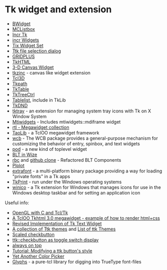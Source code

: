 Tk widget and extension
=====

* [BWidget](https://core.tcl.tk/bwidget/home)
* [MCListbox](https://core.tcl.tk/mclistbox/home)
* [Incr Tk](https://core.tcl.tk/itk)
* [incr Widgets](https://core.tcl.tk/iwidgets)
* [Tix Widget Set](http://sourceforge.net/projects/tix/)
* [Ttk file selection dialog](http://chiselapp.com/user/schelte/repository/fsdialog/home)
* [GRIDPLUS](http://www.satisoft.com/tcltk/gridplus2/)
* [TkHTML](http://tkhtml.tcl.tk/)
* [3-D Canvas Widget](http://3dcanvas.tcl.tk/index.html/doc/tip/doc/index.wiki)
* [tkzinc](https://bitbucket.org/plecoanet/tkzinc) - canvas like widget extension
* [Tcl3D](http://www.tcl3d.org/)
* [Tkpath](https://bitbucket.org/andrew_shadura/tkpath)
* [TkTable](https://sourceforge.net/projects/tktable/)
* [TkTreeCtrl](http://tktreectrl.sourceforge.net/)
* [Tablelist](http://www.nemethi.de/tablelist/index.html), include in TkLib
* [TkDND](http://sourceforge.net/projects/tkdnd/)
* [tktray](https://wiki.tcl.tk/5972) - an extension for managing system tray icons with Tk on X Window System
* [Mtiwidgets](https://wiki.tcl.tk/6237) - Includes mtiwidgets::mdiframe widget
* [rtl - Megawidget collection](https://sourceforge.net/projects/gestaltitems/)
* [TaoLib](http://fossil.etoyoc.com/fossil/taolib/index) - a TclOO megawidget framework
* [wcb](http://www.nemethi.de/) - The WCB package provides a general-purpose
mechanism for customizing the behavior of entry, spinbox, and text widgets
* [pod](https://wiki.tcl.tk/19773) - a new kind of toplevel widget
* [BLT in Wize](http://pdqi.com/w/pw/pdqi/Wize/Blt)
* [rbc](https://sourceforge.net/projects/rbctoolkit) and
[github clone](https://github.com/apnadkarni/rbctoolkit) - Refactored BLT Components
* [Plplot](http://plplot.sourceforge.net/)
* [extrafont](https://wiki.tcl.tk/48903) - a multi-platform binary package providing a way
for loading "private fonts" in a Tk apps
* [TkPrint](http://pages.videotron.com/cclients/files/tkprint1.1.html) - run under the Windows
operating systems
* [winico](http://tktable.sourceforge.net/) - a Tk extension for Windows that
manages icons for use in the Windows desktop taskbar and for setting an application icon

Useful info:

* [OpenGL with C and Tcl/Tk](https://codeplea.com/opengl-with-c-and-tcl-tk)
* [A TclOO Tkhtml 3.0 megawidget - example of how to render html+css](https://wiki.tcl.tk/48458)
* [Revised Implementation of Tk Text Widget](http://scidb.sourceforge.net/tk/revised-text-widget.html)
* [A collection of Ttk themes](http://chiselapp.com/user/sgolovan/repository/ttk-themes/home) and
[List of ttk Themes](https://wiki.tcl.tk/48689)
* [Scaled checkbutton](https://wiki.tcl.tk/44212)
* [ttk::checkbutton as toggle switch display](https://wiki.tcl.tk/44059)
* [always on top](https://wiki.tcl.tk/3014)
* [Tutorial: Modifying a ttk button's style](https://wiki.tcl.tk/54685)
* [Yet Another Color Picker](https://wiki.tcl.tk/48722)
* [Glyphs](https://wiki.tcl.tk/37854) - a pure-tcl library for digging into TrueType font-files

